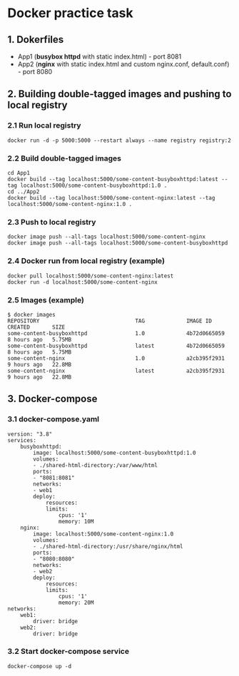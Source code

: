 # Docker practice task

## 1. Dokerfiles
 * App1 (**busybox httpd** with static index.html) - port 8081 
 * App2 (**nginx** with static index.html and custom nginx.conf, default.conf) - port 8080 

## 2. Building double-tagged images and pushing to local registry
### 2.1 Run local registry
    docker run -d -p 5000:5000 --restart always --name registry registry:2
### 2.2 Build double-tagged images
    cd App1
    docker build --tag localhost:5000/some-content-busyboxhttpd:latest --tag localhost:5000/some-content-busyboxhttpd:1.0 .
    cd ../App2
    docker build --tag localhost:5000/some-content-nginx:latest --tag localhost:5000/some-content-nginx:1.0 .
### 2.3 Push to local registry
    docker image push --all-tags localhost:5000/some-content-nginx
    docker image push --all-tags localhost:5000/some-content-busyboxhttpd
### 2.4 Docker run from local registry (example)
    docker pull localhost:5000/some-content-nginx:latest
    docker run -d localhost:5000/some-content-nginx

### 2.5 Images (example)
    $ docker images
    REPOSITORY                              TAG             IMAGE ID       CREATED       SIZE
    some-content-busyboxhttpd               1.0             4b72d0665059   8 hours ago   5.75MB
    some-content-busyboxhttpd               latest          4b72d0665059   8 hours ago   5.75MB
    some-content-nginx                      1.0             a2cb395f2931   9 hours ago   22.8MB
    some-content-nginx                      latest          a2cb395f2931   9 hours ago   22.8MB

## 3. Docker-compose
### 3.1 docker-compose.yaml
    version: "3.8"
    services:
        busyboxhttpd:
            image: localhost:5000/some-content-busyboxhttpd:1.0
            volumes:
            - ./shared-html-directory:/var/www/html
            ports:
            - "8081:8081"
            networks:
            - web1
            deploy:
                resources:
                limits:
                    cpus: '1'
                    memory: 10M
        nginx:
            image: localhost:5000/some-content-nginx:1.0
            volumes:
            - ./shared-html-directory:/usr/share/nginx/html
            ports:
            - "8080:8080"
            networks:
            - web2
            deploy:
                resources:
                limits:
                    cpus: '1'
                    memory: 20M
    networks:
        web1:
            driver: bridge
        web2:
            driver: bridge
### 3.2 Start docker-compose service
    docker-compose up -d


 